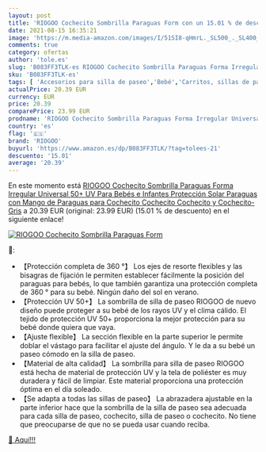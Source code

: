 ```yaml
---
layout: post
title: 'RIOGOO Cochecito Sombrilla Paraguas Form con un 15.01 % de descuento'
date: 2021-08-15 16:35:21
image: 'https://m.media-amazon.com/images/I/51SI8-qHmrL._SL500_._SL400_.jpg'
comments: true
category: ofertas
author: 'tole.es'
slug: 'B083FF3TLK-es RIOGOO Cochecito Sombrilla Paraguas Forma Irregular...'
sku: 'B083FF3TLK-es'
tags: [ 'Accesorios para silla de paseo','Bebé','Carritos, sillas de paseo y accesorios','Parasoles para silla de paseo','bebés','riogoo', ]
actualPrice: 20.39 EUR
currency: EUR
price: 20.39
comparePrice: 23.99 EUR
prodname: 'RIOGOO Cochecito Sombrilla Paraguas Forma Irregular Universal 50+ UV Para Bebés e Infantes Protección Solar Paraguas con Mango de Paraguas para Cochecito  Cochecito  Cochecito y Cochecito-Gris'
country: 'es'
flag: '🇪🇸'
brand: 'RIOGOO'
buyurl: 'https://www.amazon.es/dp/B083FF3TLK/?tag=tolees-21'
descuento: '15.01'
average: '20.39'
---
```


En este momento está [RIOGOO Cochecito Sombrilla Paraguas Forma Irregular Universal 50+ UV Para Bebés e Infantes Protección Solar Paraguas con Mango de Paraguas para Cochecito  Cochecito  Cochecito y Cochecito-Gris](https://www.amazon.es/dp/B083FF3TLK/?tag=tolees-21) a 20.39 EUR (original: 23.99 EUR) (15.01 %  de descuento) en el siguiente enlace!

[![RIOGOO Cochecito Sombrilla Paraguas Form](https://m.media-amazon.com/images/I/51SI8-qHmrL._SL500_._SL400_.jpg)](https://www.amazon.es/dp/B083FF3TLK/?tag=tolees-21)

🔎:

- 【Protección completa de 360 ​​°】 Los ejes de resorte flexibles y las bisagras de fijación le permiten establecer fácilmente la posición del paraguas para bebés, lo que también garantiza una protección completa de 360 ​​° para su bebé. Ningún daño del sol en verano.
- 【Protección UV 50+】 La sombrilla de silla de paseo RIOGOO de nuevo diseño puede proteger a su bebé de los rayos UV y el clima cálido. El tejido de protección UV 50+ proporciona la mejor protección para su bebé donde quiera que vaya.
- 【Ajuste flexible】 La sección flexible en la parte superior le permite doblar el vástago para facilitar el ajuste del ángulo. Y le da a su bebé un paseo cómodo en la silla de paseo.
- 【Material de alta calidad】 La sombrilla para silla de paseo RIOGOO está hecha de material de protección UV y la tela de poliéster es muy duradera y fácil de limpiar. Este material proporciona una protección óptima en el día soleado.
- 【Se adapta a todas las sillas de paseo】 La abrazadera ajustable en la parte inferior hace que la sombrilla de la silla de paseo sea adecuada para cada silla de paseo, cochecito, silla de paseo o cochecito. No tiene que preocuparse de que no se pueda usar cuando reciba.

[🛒 Aquí!!!](https://www.amazon.es/dp/B083FF3TLK/?tag=tolees-21)
